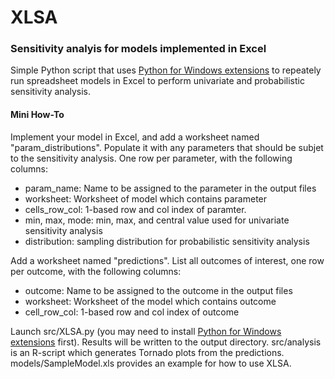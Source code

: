 XLSA
====

### Sensitivity analyis for models implemented in Excel


Simple Python script that uses [Python for Windows extensions](http://sourceforge.net/projects/pywin32/) to repeately run spreadsheet models in Excel to perform univariate and probabilistic sensitivity analysis.

#### Mini How-To

Implement your model in Excel, and add a worksheet named "param_distributions". Populate it with  any parameters that should be subjet to the sensitivity analysis. One row per parameter, with the following columns:
* param_name: Name to be assigned to the parameter in the output files
* worksheet: Worksheet of model which contains parameter
* cells_row_col: 1-based row and col index of paramter.
* min, max, mode: min, max, and central value used for univariate sensitivity analysis
* distribution: sampling distribution for probabilistic sensitivity analysis

Add a worksheet named "predictions". List all outcomes of interest, one row per outcome, with the following columns:
* outcome: Name to be assigned to the outcome in the output files
* worksheet: Worksheet of the model which contains outcome
* cell_row_col: 1-based row and col index of outcome

Launch src/XLSA.py (you may need to install [Python for Windows extensions](http://sourceforge.net/projects/pywin32/) first). Results will be written to the output directory. src/analysis is an R-script which generates Tornado plots from the predictions. models/SampleModel.xls provides an example for how to use XLSA. 
